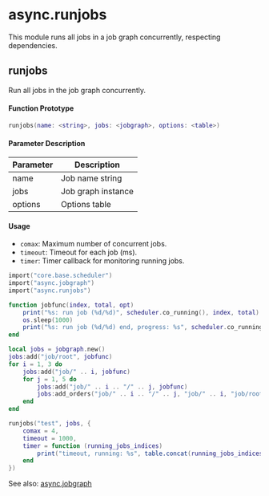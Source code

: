 # async.runjobs

This module runs all jobs in a job graph concurrently, respecting dependencies.

## runjobs

Run all jobs in the job graph concurrently.

#### Function Prototype

```lua
runjobs(name: <string>, jobs: <jobgraph>, options: <table>)
```

#### Parameter Description

| Parameter | Description |
|-----------|-------------|
| name | Job name string |
| jobs | Job graph instance |
| options | Options table |

#### Usage

- `comax`: Maximum number of concurrent jobs.
- `timeout`: Timeout for each job (ms).
- `timer`: Timer callback for monitoring running jobs.

```lua
import("core.base.scheduler")
import("async.jobgraph")
import("async.runjobs")

function jobfunc(index, total, opt)
    print("%s: run job (%d/%d)", scheduler.co_running(), index, total)
    os.sleep(1000)
    print("%s: run job (%d/%d) end, progress: %s", scheduler.co_running(), index, total, opt.progress)
end

local jobs = jobgraph.new()
jobs:add("job/root", jobfunc)
for i = 1, 3 do
    jobs:add("job/" .. i, jobfunc)
    for j = 1, 5 do
        jobs:add("job/" .. i .. "/" .. j, jobfunc)
        jobs:add_orders("job/" .. i .. "/" .. j, "job/" .. i, "job/root")
    end
end

runjobs("test", jobs, {
    comax = 4,
    timeout = 1000,
    timer = function (running_jobs_indices)
        print("timeout, running: %s", table.concat(running_jobs_indices, ","))
    end
})
```

See also: [async.jobgraph](/api/scripts/extension-modules/async/jobgraph) 